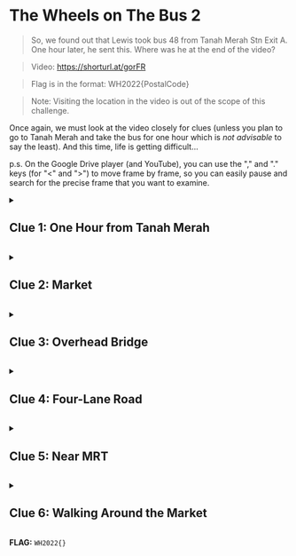 # The Wheels on The Bus 2

> So, we found out that Lewis took bus 48 from Tanah Merah Stn Exit A. One hour later, he sent this. Where was he at the end of the video?

> Video: https://shorturl.at/gorFR

> Flag is in the format: WH2022{PostalCode}

> Note: Visiting the location in the video is out of the scope of this challenge.

Once again, we must look at the video closely for clues (unless you plan to go to Tanah Merah and take the bus for one hour which is *not advisable* to say the least). And this time, life is getting difficult...

p.s. On the Google Drive player (and YouTube), you can use the "," and "." keys (for "<" and ">") to move frame by frame, so you can easily pause and search for the precise frame that you want to examine.

<details><summary><h2>Clue 1: One Hour from Tanah Merah</h2></summary>

> One hour later, he sent this.

We shall first assume that he sent both videos shortly after he filmed each of them, which means that he was on bus 48 for one hour from Tanah Merah.

We can obtain bus travelling times from multiple sources.

### Google Maps

As far as I can tell, I could only obtain bus schedules on Google Maps via the app, not their website.

![alt text](images/google_maps_48.png "Schedule for bus 48 on Google Maps")

This narrows down the range to the Farrer Road area.

### TransitLink

![alt text](images/transitlink_48.png "Schedule for bus 48 on Transitlink")

With a bit of guess and check, it takes 60 minutes to travel from Tanah Merah Stn Exit A to Opp KK Women & Child Hosp, according to Transitlink

Unfortunately, this widens the range significantly to include over 10 more bus stops, and the entire area around Little India, Newton and Botanic Gardens.

How tragic.

Now, we need to go back to the video to see what we can do.</details>

<details><summary><h2>Clue 2: Market</h2></summary>

![alt text](images/market.png "Still frame of market sign in video")

Self-explanatory.</details>

<details><summary><h2>Clue 3: Overhead Bridge</h2></summary>

![alt text](images/overhead_bridge.png "Still frame looking down the stairs on an overhead bridge in video")

Lewis has likely crossed a road on an overhead bridge.

Given that Lewis likely just alighted the bus, we know that he is now opposite the bus stop where he alighted.

This eliminates around half of the possible addresses, since we know the direction of the bus as well. (Each pair of bus stop on each side of the road usually has the same bus in opposite directions.)</details>

<details><summary><h2>Clue 4: Four-Lane Road</h2></summary>

|![alt text](images/four_lane_road.png "Still frame partially including a four-lane road in video")|![alt text](images/four_lane_road_2.png "Still frame looking at a four-lane road in video")|
|:---:|:---:|

Most roads have only up to 3 lanes, and not many roads have four lanes, so this could help narrow down things a bit.</details>

<details><summary><h2>Clue 5: Near MRT</h2></summary>

![alt text](images/near_mrt.png "MRT direction sign along a four-lane road highlighted in video")

If you look really closely, there is a sign indicating a nearby MRT station too.</details>

<details><summary><h2>Clue 6: Walking Around the Market</h2></summary>

|![alt text](images/walking_1.png "Walking along the market in video")|![alt text](images/walking_2.png "Walking along the market in video")|![alt text](images/walking_3.png "Walking along the market in video")|![alt text](images/walking_4.png "Walking along the market in video")|![alt text](images/walking_5.png "Walking along the market in video")|![alt text](images/walking_6.png "Walking along the market in video")|
|:---:|:---:|:---:|:---:|:---:|:---:|

Lewis walks around the market towards a HDB lift lobby.

![alt text](images/market.png "HDB block in the background in the video")

Most probably the HDB block in the background here.

</details>

**FLAG:** ```WH2022{}```